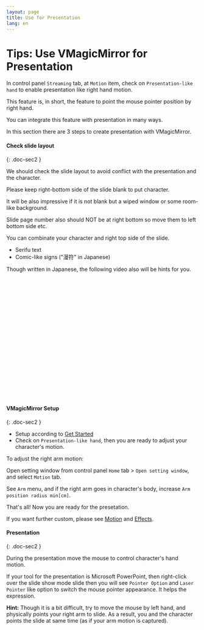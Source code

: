 ```yaml
---
layout: page
title: Use for Presentation
lang: en
---
```


# Tips: Use VMagicMirror for Presentation

In control panel `Streaming` tab, at `Motion` item, check on `Presentation-like hand` to enable presentation like right hand motion.

This feature is, in short, the feature to point the mouse pointer position by right hand.

You can integrate this feature with presentation in many ways.

In this section there are 3 steps to create presentation with VMagicMirror.

#### Check slide layout
{: .doc-sec2 }

We should check the slide layout to avoid conflict with the presentation and the character.

Please keep right-bottom side of the slide blank to put character.

It will be also impressive if it is not blank but a wiped window or some room-like background.

Slide page number also should NOT be at right bottom so move them to left bottom side etc.

You can combinate your character and right top side of the slide.

* Serifu text
* Comic-like signs ("漫符" in Japanese)

Though written in Japanese, the following video also will be hints for you.

<iframe class="youtube" width="560" height="315" data-src="https://www.youtube.com/embed/uLCMPtVyWVE" frameborder="0" allow="accelerometer; autoplay; encrypted-media; gyroscope; picture-in-picture" allowfullscreen></iframe>


#### VMagicMirror Setup
{: .doc-sec2 }

* Setup according to [Get Started](../../get_started)
* Check on `Presentation-like hand`, then you are ready to adjust your character's motion.

To adjust the right arm motion:

Open setting window from control panel `Home` tab > `Open setting window`, and select `Motion` tab.

See `Arm` menu, and if the right arm goes in character's body, increase `Arm position radius min[cm]`.
    
That's all! Now you are ready for the presetation.

If you want further custom, please see [Motion](../../docs/motion) and [Effects](../../docs/effects).

#### Presentation
{: .doc-sec2 }

During the presentation move the mouse to control character's hand motion.

If your tool for the presentation is Microsoft PowerPoint, then right-click over the slide show mode slide then you will see `Pointer Option` and `Laser Pointer` like option to switch the mouse pointer appearance. It helps the expression.

**Hint:** Though it is a bit difficult, try to move the mouse by left hand, and physically points your right arm to slide. As a result, you and the character points the slide at same time (as if your arm motion is captured).
